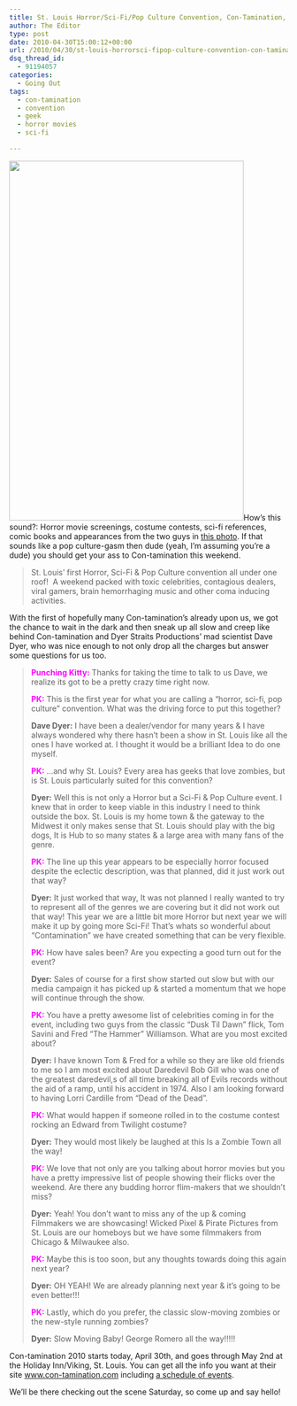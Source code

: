 ```yaml
---
title: St. Louis Horror/Sci-Fi/Pop Culture Convention, Con-Tamination, is This Weekend
author: The Editor
type: post
date: 2010-04-30T15:00:12+00:00
url: /2010/04/30/st-louis-horrorsci-fipop-culture-convention-con-tamination-is-this-weekend/
dsq_thread_id:
  - 91194057
categories:
  - Going Out
tags:
  - con-tamination
  - convention
  - geek
  - horror movies
  - sci-fi

---
```

[<img class="aligncenter size-full wp-image-4138" title="contamination" src="http://punchingkitty.com/wp-content/uploads/2010/04/contamination.jpg" alt="" width="424" height="650" srcset="http://media.punchingkitty.com/wordpress/2010/04/contamination.jpg 424w, http://media.punchingkitty.com/wordpress/2010/04/contamination-195x300.jpg 195w" sizes="(max-width: 424px) 100vw, 424px" />][1]How&#8217;s this sound?: Horror movie screenings, costume contests, sci-fi references, comic books and appearances from the two guys in <a href="http://punchingkitty.com/?attachment_id=4136" target="_blank">this photo</a>. If that sounds like a pop culture-gasm then dude (yeah, I&#8217;m assuming you&#8217;re a dude) you should get your ass to Con-tamination this weekend.

> St. Louis&#8217; first Horror, Sci-Fi & Pop Culture convention all under one roof!  A weekend packed with toxic celebrities, contagious dealers, viral gamers, brain hemorrhaging music and other coma inducing activities.

With the first of hopefully many Con-tamination&#8217;s already upon us, we got the chance to wait in the dark and then sneak up all slow and creep like behind Con-tamination and Dyer Straits Productions&#8217; mad scientist Dave Dyer, who was nice enough to not only drop all the charges but answer some questions for us too.

> **<span style="color: #ff00ff;">Punching Kitty:</span>** <span style="color: #ff99cc;"></span>Thanks for taking the time to talk to us Dave, we realize its got to be a pretty crazy time right now.
> 
> **<span style="color: #ff00ff;">PK:</span>** This is the first year for what you are calling a &#8220;horror, sci-fi, pop culture&#8221; convention. What was the driving force to put this together?
> 
> **Dave Dyer:** I have been a dealer/vendor for many years & I have always wondered why there hasn&#8217;t been a show in St. Louis like all the ones I have worked at. I thought it would be a brilliant Idea to do one myself.
> 
> **<span style="color: #ff00ff;">PK:</span>** &#8230;and why St. Louis? Every area has geeks that love zombies, but is St. Louis particularly suited for this convention?
> 
> **Dyer:** Well this is not only a Horror but a Sci-Fi & Pop Culture event. I knew that in order to keep viable in this industry I need to think outside the box. St. Louis is my home town & the gateway to the Midwest it only makes sense that St. Louis should play with the big dogs, It is Hub to so many states & a large area with many fans of the genre.
> 
> **<span style="color: #ff00ff;">PK:</span>** The line up this year appears to be especially horror focused despite the eclectic description, was that planned, did it just work out that way?
> 
> **Dyer:** It just worked that way, It was not planned I really wanted to try to represent all of the genres we are covering but it did not work out that way! This year we are a little bit more Horror but next year we will make it up by going more Sci-Fi! That&#8217;s whats so wonderful about &#8220;Contamination&#8221; we have created something that can be very flexible.
> 
> **<span style="color: #ff00ff;">PK:</span>** How have sales been? Are you expecting a good turn out for the event?
> 
> **Dyer:** Sales of course for a first show started out slow but with our media campaign it has picked up & started a momentum that we hope will continue through the show.
> 
> **<span style="color: #ff00ff;">PK:</span>** You have a pretty awesome list of celebrities coming in for the event, including two guys from the classic &#8220;Dusk Til Dawn&#8221; flick, Tom Savini and Fred &#8220;The Hammer&#8221; Williamson. What are you most excited about?
> 
> **Dyer:** I have known Tom & Fred for a while so they are like old friends to me so I am most excited about Daredevil Bob Gill who was one of the greatest daredevil,s of all time breaking all of Evils records without the aid of a ramp, until his accident in 1974. Also I am looking forward to having Lorri Cardille from &#8220;Dead of the Dead&#8221;.
> 
> **<span style="color: #ff00ff;">PK:</span>** What would happen if someone rolled in to the costume contest rocking an Edward from Twilight costume?
> 
> **Dyer:** They would most likely be laughed at this Is a Zombie Town all the way!
> 
> **<span style="color: #ff00ff;">PK:</span>** We love that not only are you talking about horror movies but you have a pretty impressive list of people showing their flicks over the weekend. Are there any budding horror flim-makers that we shouldn&#8217;t miss?
> 
> **Dyer:** Yeah! You don&#8217;t want to miss any of the up & coming Filmmakers we are showcasing! Wicked Pixel & Pirate Pictures from St. Louis are our homeboys but we have some filmmakers from Chicago & Milwaukee also.
> 
> **<span style="color: #ff00ff;">PK:</span>** Maybe this is too soon, but any thoughts towards doing this again next year?
> 
> **Dyer:** OH YEAH! We are already planning next year & it&#8217;s going to be even better!!!
> 
> **<span style="color: #ff00ff;">PK:</span>** Lastly, which do you prefer, the classic slow-moving zombies or the new-style running zombies?
> 
> **Dyer:** Slow Moving Baby! George Romero all the way!!!!!

Con-tamination 2010 starts today, April 30th, and goes through May 2nd at the Holiday Inn/Viking, St. Louis. You can get all the info you want at their site <a href="http://www.con-tamination.com/" target="_blank">www.con-tamination.com </a>including <a href="http://www.con-tamination.com/page/360090203" target="_blank">a schedule of events</a>.

We&#8217;ll be there checking out the scene Saturday, so come up and say hello!

 [1]: http://punchingkitty.com/wp-content/uploads/2010/04/contamination.jpg